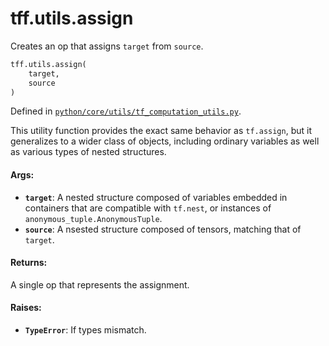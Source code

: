 <div itemscope itemtype="http://developers.google.com/ReferenceObject">
<meta itemprop="name" content="tff.utils.assign" />
<meta itemprop="path" content="Stable" />
</div>

# tff.utils.assign

Creates an op that assigns `target` from `source`.

```python
tff.utils.assign(
    target,
    source
)
```

Defined in
[`python/core/utils/tf_computation_utils.py`](http://github.com/tensorflow/federated/tree/master/tensorflow_federated/python/core/utils/tf_computation_utils.py).

<!-- Placeholder for "Used in" -->

This utility function provides the exact same behavior as `tf.assign`, but it
generalizes to a wider class of objects, including ordinary variables as well as
various types of nested structures.

#### Args:

*   <b>`target`</b>: A nested structure composed of variables embedded in
    containers that are compatible with `tf.nest`, or instances of
    `anonymous_tuple.AnonymousTuple`.
*   <b>`source`</b>: A nsested structure composed of tensors, matching that of
    `target`.

#### Returns:

A single op that represents the assignment.

#### Raises:

*   <b>`TypeError`</b>: If types mismatch.
